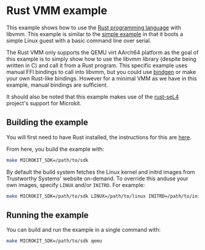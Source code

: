 <!--
     Copyright 2024, UNSW
     SPDX-License-Identifier: CC-BY-SA-4.0
-->

# Rust VMM example

This example shows how to use the
[Rust programming language](https://www.rust-lang.org/) with libvmm.
This example is similar to the [simple example](../simple) in that it boots a
simple Linux guest with a basic command line over serial.

The Rust VMM only supports the QEMU virt AArch64 platform as the goal of this
example is to simply show how to use the libvmm library (despite being written in
C) and call it from a Rust program. This specific example uses manual FFI
bindings to call into libvmm, but you could use [bindgen](https://github.com/rust-lang/rust-bindgen)
or make your own Rust-like bindings. However for a minimal VMM as we have in this
example, manual bindings are sufficient.

It should also be noted that this example makes use of the
[rust-seL4](https://github.com/seL4/rust-seL4/) project's support for Microkit.

## Building the example

You will first need to have Rust installed, the instructions for this are [here](https://www.rust-lang.org/tools/install).

From here, you build the example with:
```sh
make MICROKIT_SDK=/path/to/sdk
```

By default the build system fetches the Linux kernel and initrd images from
Trustworthy Systems' website on-demand. To override this anduse your own images,
specify `LINUX` and/or `INITRD`. For example:

```sh
make MICROKIT_SDK=/path/to/sdk LINUX=/path/to/linux INITRD=/path/to/initrd
```

## Running the example

You can build and run the example in a single command with:
```sh
make MICROKIT_SDK=/path/to/sdk qemu
```
